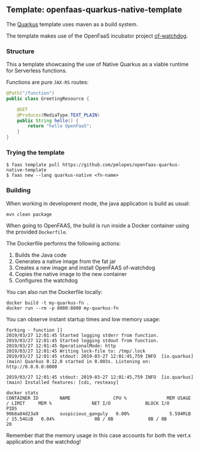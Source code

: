 ## Template: openfaas-quarkus-native-template

The [Quarkus](https://quarkus.io) template uses maven as a build system.

The template makes use of the OpenFaaS incubator project [of-watchdog](https://github.com/openfaas-incubator/of-watchdog).

### Structure

This a template showcasing the use of Native Quarkus as a viable runtime for Serverless functions.

Functions are pure `JAX-RS` routes: 

```java
@Path("/function")
public class GreetingResource {

    @GET
    @Produces(MediaType.TEXT_PLAIN)
    public String hello() {
        return "hello OpenFaaS";
    }
}
```

### Trying the template

```
$ faas template pull https://github.com/pmlopes/openfaas-quarkus-native-template
$ faas new --lang quarkus-native <fn-name>
```

### Building

When working in development mode, the java application is build as usual:

```
mvn clean package
```

When going to OpenFAAS, the build is run inside a Docker container using the provided `Dockerfile`.

The Dockerfile performs the following actions:

1. Builds the Java code
2. Generates a native image from the fat jar
3. Creates a new image and install OpenFAAS of-watchdog
4. Copies the native image to the new container
5. Configures the watchdog

You can also run the Dockerfile locally:

```
docker build -t my-quarkus-fn .
docker run --rm -p 8080:8080 my-quarkus-fn
```

You can observe instant startup times and low memory usage:

```
Forking - function []
2019/03/27 12:01:45 Started logging stderr from function.
2019/03/27 12:01:45 Started logging stdout from function.
2019/03/27 12:01:45 OperationalMode: http
2019/03/27 12:01:45 Writing lock-file to: /tmp/.lock
2019/03/27 12:01:45 stdout: 2019-03-27 12:01:45,759 INFO  [io.quarkus] (main) Quarkus 0.12.0 started in 0.003s. Listening on: http://0.0.0.0:8000

2019/03/27 12:01:45 stdout: 2019-03-27 12:01:45,759 INFO  [io.quarkus] (main) Installed features: [cdi, resteasy]
```

```
docker stats
CONTAINER ID        NAME                CPU %               MEM USAGE / LIMIT     MEM %               NET I/O             BLOCK I/O           PIDS
90b8a84d23a9        suspicious_ganguly   0.00%               5.594MiB / 15.54GiB   0.04%               0B / 0B             0B / 0B             20
```

Remember that the memory usage in this case accounts for both the vert.x application and the watchdog!

